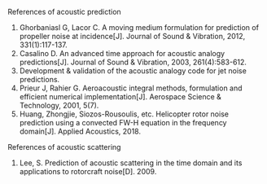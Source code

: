 References of acoustic prediction
1. Ghorbaniasl G, Lacor C. A moving medium formulation for prediction of propeller noise at incidence[J]. Journal of Sound &amp; Vibration, 2012, 331(1):117-137.
2. Casalino D. An advanced time approach for acoustic analogy predictions[J]. Journal of Sound & Vibration, 2003, 261(4):583-612.
3. Development & validation of the acoustic analogy code for jet noise predictions. 
4. Prieur J, Rahier G. Aeroacoustic integral methods, formulation and efficient numerical implementation[J]. Aerospace Science & Technology, 2001, 5(7).
5. Huang, Zhongjie, Siozos-Rousoulis, etc. Helicopter rotor noise prediction using a convected FW-H equation in the frequency domain[J]. Applied Acoustics, 2018.

References of acoustic scattering
1. Lee, S. Prediction of acoustic scattering in the time domain and its applications to rotorcraft noise[D]. 2009.

